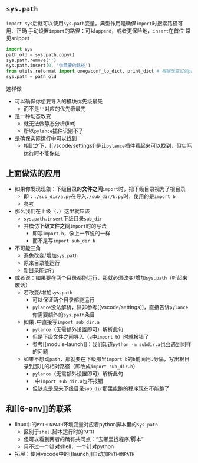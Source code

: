 ## `sys.path`
`import sys`后就可以使用`sys.path`变量。典型作用是确保`import`时搜索路径可用、正确
手动设置`import`的路径：可以`append`，或者更保险地，`insert`在首位
常见snippet
```python
import sys
path_old = sys.path.copy()
sys.path.remove('')
sys.path.insert(0, '你需要的路径')
from utils.reformat import omegaconf_to_dict, print_dict # 根据改变过的path变量做import
sys.path = path_old
```
这样做
- 可以确保你想要导入的模块优先级最先
  - 而不是`''`对应的优先级最先
- 是一种动态改变
  - 就无法做静态分析(lint)
  - 所以`pylance`插件识别不了
- 是确保实际运行中可以找到
  - 相比之下，[[vscode/settings]]是让`pylance`插件看起来可以找到，但实际运行时不能保证
## 上面做法的应用
- 如果你发现现象：下级目录的**文件之间**`import`时，把下级目录视为了根目录
  - 即：`./sub_dir/a.py`在导入`./sub_dir/b.py`时，使用的是`import b`
  - [参考](https://zhuanlan.zhihu.com/p/64893308)
- 那么我们在上级（`.`）这里就应该
  - `sys.path.insert`下级目录`sub_dir`
  - 并模仿**下级文件之间**`import`时的写法
    - 即写`import b`，像上一节说的一样
    - 而不是写`import sub_dir.b`
- 不可能三角
  - 避免改变/增加`sys.path`
  - 原来目录能运行
  - 新目录能运行
- 或者说：如果要在两个目录都能运行，那就必须改变/增加`sys.path`（听起来废话）
  - 若改变/增加`sys.path`
    - 可以保证两个目录都能运行
    - `pylance`没法解析，除非参考[[vscode/settings]]，直接告诉`pylance`你需要额外的`sys.path`条目
  - 如果`.`中直接写`import sub_dir.a`
    - `pylance`（无需额外设置即可）解析此句
    - 但是下级文件之间导入（`a`中`import b`）时就报错了
    - 参考[[module-launch]]：我们知道`python -m subdir.a`也会遇到同样的问题
  - 如果不想动`path`，那就要在下级那里`import b`的`b`前面用`.`分隔，写出根目录到那儿的相对路径（即改成`import sub_dir.b`）
    - `pylance`（无需额外设置即可）解析此句
    - `.`中`import sub_dir.a`也不报错
    - 但缺点是原来下级目录`sub_dir`那里能跑的程序现在不能跑了
## 和[[6-env]]的联系
- linux中的`PYTHONPATH`环境变量对应着python脚本里的`sys.path`
  - 区别于`shell`脚本运行时的`PATH`
  - 但可以看到两者的确有共同点：“去哪里找程序/脚本”
  - 只不过一个针对shell，一个针对python
- 拓展：使用vscode中的[[launch]]自动加`PYTHONPATH`